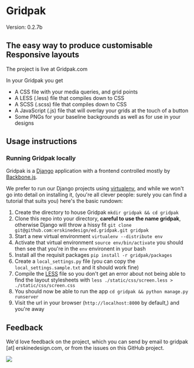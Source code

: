# Gridpak

Version: 0.2.7b

## The easy way to produce customisable Responsive layouts

The project is live at Gridpak.com

In your Gridpak you get

* A CSS file with your media queries, and grid points
* A LESS (.less) file that compiles down to CSS
* A SCSS (.scss) file that compiles down to CSS
* A JavaScript (.js) file that will overlay your grids at the touch of a
  button
* Some PNGs for your baseline backgrounds as well as for use in your
  designs

## Usage instructions

### Running Gridpak locally

Gridpak is a [Django][] application with a frontend controlled mostly by [Backbone.js][].

We prefer to run our Django projects using [virtualenv][], and while we won't go into detail on installing it, (you're all clever people: surely you can find a tutorial that suits you) here's the basic rundown:

1. Create the directory to house Gridpak `mkdir gridpak && cd gridpak`
1. Clone this repo into your directory, __careful to use the name gridpak__, otherwise Django will throw a hissy fit `git clone git@github.com:erskinedesign/ed.gridpak.git gridpak`
1. Start a new virtual environment `virtualenv --distribute env`
1. Activate that virtual environment `source env/bin/activate` you should then see that you're in the `env` environent in your bash
1. Install all the requisit packages `pip install -r gridpak/packages`
1. Create a `local_settings.py` file (you can copy the `local_settings.sample.txt` and it should work fine)
1. Compile the [LESS][] file so you don't get an error about not being able to find the layout stylesheets with `less ./static/css/screen.less > ./static/css/screen.css`
1. You should now be able to run the app `cd gridpak && python manage.py runserver`
1. Visit the url in your browser (`http://localhost:8000` by default,) and you're away

## Feedback

We'd love feedback on the project, which you can send by email to gridpak [at] erskinedesign.com, or from the issues on this GitHub project.

<a href="https://github.com/erskinedesign/ed.ultimate_package"><img src="https://github.com/erskinedesign/ed.gridpak/raw/master/static/images/site/badge-up.png"/></a>

[Django]: http://djangoproject.com/
[Backbone.js]: /http://documentcloud.github.com/backbone/
[virtualenv]: http://pypi.python.org/pypi/virtualenv
[Less]: http://lesscss.org/
